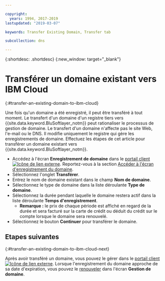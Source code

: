 ```yaml
---

copyright:
  years: 1994, 2017-2019
lastupdated: "2019-03-07"

keywords: Transfer Existing Domain, Transfer tab

subcollection: dns

---
```


{:shortdesc: .shortdesc}
{:new_window: target="_blank"}

# Transférer un domaine existant vers IBM Cloud
{:#transfer-an-existing-domain-to-ibm-cloud}

Une fois qu'un domaine a été enregistré, il peut être transféré à tout moment. Le transfert d'un domaine d'un registre tiers vers {{site.data.keyword.BluSoftlayer_notm}} peut rationaliser le processus de gestion de domaine. Le transfert d'un domaine n'affecte pas le site Web, l'e-mail ou le DNS. Il modifie uniquement le registre qui gère les enregistrements de domaine. Effectuez les étapes de cet article pour transférer un domaine existant vers {{site.data.keyword.BluSoftlayer_notm}}.

* Accédez à l'écran **Enregistrement de domaine** dans le [portail client ![Icône de lien externe](../../icons/launch-glyph.svg "Icône de lien externe")](https://control.softlayer.com/). Reportez-vous à la section [Accéder à l'écran d'enregistrement du domaine](/docs/infrastructure/dns?topic=dns-how-to-use-the-domain-registration-screen).
* Sélectionnez l'onglet **Transférer**.
* Entrez le nom de domaine existant dans le champ **Nom de domaine**.
* Sélectionnez le type de domaine dans la liste déroulante **Type de domaine**.
* Sélectionnez la durée pendant laquelle le domaine restera actif dans la liste déroulante **Temps d'enregistrement**.
  * **Remarque :** le prix de chaque période est affiché en regard de la durée et sera facturé sur la carte de crédit ou déduit du crédit sur le compte lorsque le domaine sera renouvelé.
* Sélectionnez le bouton **Continuer** pour transférer le domaine.

## Etapes suivantes
{:#transfer-an-existing-domain-to-ibm-cloud-next}

Après avoir transféré un domaine, vous pouvez le gérer dans le [portail client![Icône de lien externe](../../icons/launch-glyph.svg "Icône de lien externe")](https://control.softlayer.com/). Lorsque l'enregistrement du domaine approche de sa date d'expiration, vous pouvez le [renouveler](/docs/infrastructure/dns?topic=dns-renew-an-existing-domain) dans l'écran **Gestion de domaine**.
